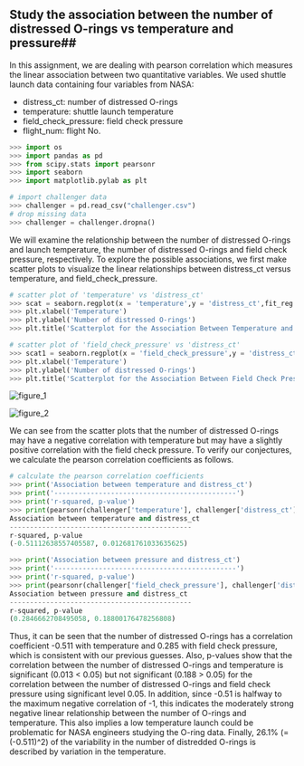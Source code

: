 ## Study the association between the number of distressed O-rings vs temperature and pressure##

In this assignment, we are dealing with pearson correlation which measures the linear association between two quantitative variables. We used shuttle launch data containing four variables from NASA:

- distress_ct: number of distressed O-rings
- temperature: shuttle launch temperature
- field_check_pressure: field check pressure
- flight_num: flight No.

```python
>>> import os
>>> import pandas as pd
>>> from scipy.stats import pearsonr
>>> import seaborn
>>> import matplotlib.pylab as plt

# import challenger data
>>> challenger = pd.read_csv("challenger.csv")
# drop missing data
>>> challenger = challenger.dropna()
```

We will examine the relationship between the number of distressed O-rings and launch temperature, the number of distressed O-rings and field check pressure, respectively. To explore the possible associations, we first make scatter plots to visualize the linear relationships between distress_ct versus temperature, and field_check_pressure. 
```python
# scatter plot of 'temperature' vs 'distress_ct'
>>> scat = seaborn.regplot(x = 'temperature',y = 'distress_ct',fit_reg = True, data = challenger)
>>> plt.xlabel('Temperature')
>>> plt.ylabel('Number of distressed O-rings')
>>> plt.title('Scatterplot for the Association Between Temperature and Number of Distressed O-rings')

# scatter plot of 'field_check_pressure' vs 'distress_ct'
>>> scat1 = seaborn.regplot(x = 'field_check_pressure',y = 'distress_ct',fit_reg = True, data = challenger)
>>> plt.xlabel('Temperature')
>>> plt.ylabel('Number of distressed O-rings')
>>> plt.title('Scatterplot for the Association Between Field Check Pressure and Number of Distressed O-rings')
```

![figure_1](https://cloud.githubusercontent.com/assets/16762941/13470615/09f5e41a-e07b-11e5-89db-6e06a01425c3.png)

![figure_2](https://cloud.githubusercontent.com/assets/16762941/13470616/09f6371c-e07b-11e5-9777-563dd745b4a5.png)

We can see from the scatter plots that the number of distressed O-rings may have a negative correlation with temperature but may have a slightly positive correlation with the field check pressure. To verify our conjectures, we calculate the pearson correlation coefficients as follows.
```python
# calculate the pearson correlation coefficients
>>> print('Association between temperature and distress_ct')
>>> print('---------------------------------------------')
>>> print('r-squared, p-value')
>>> print(pearsonr(challenger['temperature'], challenger['distress_ct']))
Association between temperature and distress_ct
---------------------------------------------
r-squared, p-value
(-0.51112638557405587, 0.012681761033635625)

>>> print('Association between pressure and distress_ct')
>>> print('---------------------------------------------')
>>> print('r-squared, p-value')
>>> print(pearsonr(challenger['field_check_pressure'], challenger['distress_ct']))
Association between pressure and distress_ct
---------------------------------------------
r-squared, p-value
(0.2846662708495058, 0.18800176478256808)
```
Thus, it can be seen that the number of distressed O-rings has a correlation coefficient -0.511 with temperature and 0.285 with field check pressure, which is consistent with our previous guesses. Also, p-values show that the correlation between the number of distressed O-rings and temperature is significant (0.013 < 0.05) but not significant (0.188 > 0.05) for the correlation between the number of distressed O-rings and field check pressure using significant level 0.05. In addition, since -0.51 is halfway to the maximum negative correlation of -1, this indicates the moderately strong negative linear relationship between the number of O-rings and temperature. This also implies a low temperature launch could be problematic for NASA engineers studying the O-ring data. Finally, 26.1% (= (-0.511)^2) of the variability in the number of distredded O-rings is described by variation in the temperature.
